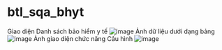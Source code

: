 # btl_sqa_bhyt
Giao diện Danh sách bảo hiểm y tế
![image](https://github.com/maidat1708/btl_sqa_bhyt/assets/92356899/2ebe1d67-4054-4afb-8d18-ce88f7c803a1)
Ảnh dữ liệu dưới dạng bảng
![image](https://github.com/maidat1708/btl_sqa_bhyt/assets/92356899/79991737-a904-46bf-b76a-fd1283d6a040)
Ảnh giao diện chức năng Cấu hình
![image](https://github.com/maidat1708/btl_sqa_bhyt/assets/92356899/895e7762-8b10-4c23-9f55-473ba7a1d93e)

